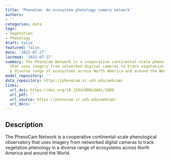 ```yaml
---
title: 'PhenoCam: An ecosystem phenology camera network'
authors:
- ''
categories: data
tags:
- Vegetation
- Phenology
draft: false
featured: false
date: '2022-07-27'
lastmod: '2022-07-27'
summary: The PhenoCam Network is a cooperative continental-scale phenological observatory
  that uses imagery from networked digital cameras to track vegetation phenology in
  a diverse range of ecosystems across North America and around the World.
model_repository: ''
data_repository: https://phenocam.sr.unh.edu/webcam/
links:
  url_doi: https://doi.org/10.3334/ORNLDAAC/1689
  url_pdf: ''
  url_source: https://phenocam.sr.unh.edu/webcam/
  url_docs: ''
---
```


## Description

The PhenoCam Network is a cooperative continental-scale phenological observatory that uses imagery from networked digital cameras to track vegetation phenology in a diverse range of ecosystems across North America and around the World.

